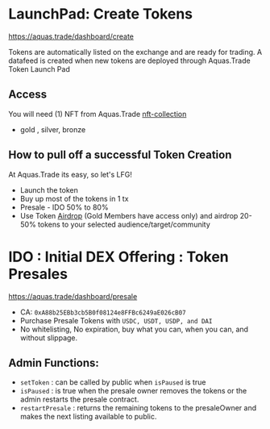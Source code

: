 # LaunchPad: Create Tokens

https://aquas.trade/dashboard/create

Tokens are automatically listed on the exchange and are ready for trading. A datafeed is created when new tokens are deployed through Aquas.Trade Token Launch Pad

## Access

You will need (1) NFT from Aquas.Trade [nft-collection](./NFT.md)

- gold , silver, bronze

## How to pull off a successful Token Creation

At Aquas.Trade its easy, so let's LFG!

- Launch the token
- Buy up most of the tokens in 1 tx
- Presale - IDO 50% to 80%
- Use Token [Airdrop](./Airdrop.md) (Gold Members have access only) and airdrop 20-50% tokens to your selected audience/target/community

# IDO : Initial DEX Offering : Token Presales

https://aquas.trade/dashboard/presale

- CA: `0xA88b25EBb3cb5B0f08124e8FFBc6249aE026cB07`
- Purchase Presale Tokens with `USDC, USDT, USDP, and DAI`
- No whitelisting, No expiration, buy what you can, when you can, and without slippage.

## Admin Functions:

- `setToken` : can be called by public when `isPaused` is true
- `isPaused` : is true when the presale owner removes the tokens or the admin restarts the presale contract.
- `restartPresale` : returns the remaining tokens to the presaleOwner and makes the next listing available to public.
